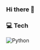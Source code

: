 ### Hi there 👋

<!-- [![Anurag's github stats](https://github-readme-stats.vercel.app/api?username=minho0315)](https://github.com/minho0315/github-readme-stats) -->

### 💻 Tech

<!-- <img alt="JavaScript" src="https://img.shields.io/badge/javascript-%23323330.svg?&style=for-the-badge&logo=javascript&logoColor=%23F7DF1E"/> -->
<img alt="Python" src="https://img.shields.io/badge/python-%2314354C.svg?&style=for-the-badge&logo=python&logoColor=white"/>

<!--
**minho0315/minho0315** is a ✨ _special_ ✨ repository because its `README.md` (this file) appears on your GitHub profile.

Here are some ideas to get you started:

- 🔭 I’m currently working on ...
- 🌱 I’m currently learning ...
- 👯 I’m looking to collaborate on ...
- 🤔 I’m looking for help with ...
- 💬 Ask me about ...
- 📫 How to reach me: ...
- 😄 Pronouns: ...
- ⚡ Fun fact: ...
-->

